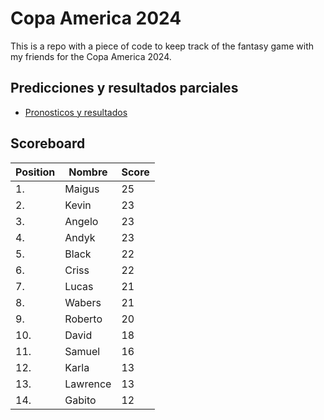 # Copa America 2024

This is a repo with a piece of code to keep track of the fantasy game with my friends for the Copa America 2024.

## Predicciones y resultados parciales
- [Pronosticos y resultados](https://github.com/dasoto/polla/blob/main/master_plan.csv)
## Scoreboard

| Position | Nombre | Score |
| -------- | ------ | ----- |
|1. | Maigus | 25 |
|2. | Kevin | 23 |
|3. | Angelo | 23 |
|4. | Andyk | 23 |
|5. | Black | 22 |
|6. | Criss | 22 |
|7. | Lucas | 21 |
|8. | Wabers | 21 |
|9. | Roberto | 20 |
|10. | David | 18 |
|11. | Samuel | 16 |
|12. | Karla | 13 |
|13. | Lawrence | 13 |
|14. | Gabito | 12 |
